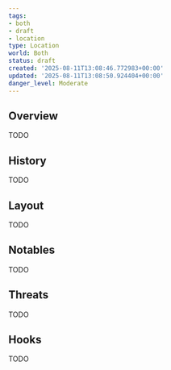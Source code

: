 ```yaml
---
tags:
- both
- draft
- location
type: Location
world: Both
status: draft
created: '2025-08-11T13:08:46.772983+00:00'
updated: '2025-08-11T13:08:50.924404+00:00'
danger_level: Moderate
---
```



## Overview

TODO
## History

TODO
## Layout

TODO
## Notables

TODO
## Threats

TODO
## Hooks

TODO
